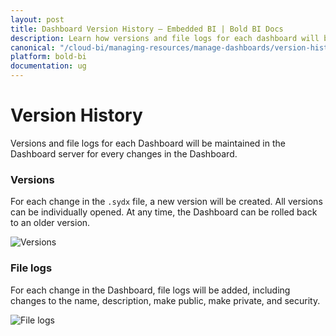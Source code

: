```yaml
---
layout: post
title: Dashboard Version History – Embedded BI | Bold BI Docs
description: Learn how versions and file logs for each dashboard will be maintained in the Bold BI Embedded server for every change in a dashboard.
canonical: "/cloud-bi/managing-resources/manage-dashboards/version-history-of-dashboards/" 
platform: bold-bi
documentation: ug
---
```


# Version History

Versions and file logs for each Dashboard will be maintained in the Dashboard server for every changes in the Dashboard.

### Versions
For each change in the `.sydx` file, a new version will be created. All versions can be individually opened. At any time, the Dashboard can be rolled back to an older version.

![Versions](/bold-bi-docs/static/assets/embedded/managing-resources/manage-dashboards/images/versions.png)

### File logs
For each change in the Dashboard, file logs will be added, including changes to the name, description, make public, make private, and security.

![File logs](/bold-bi-docs/static/assets/embedded/managing-resources/manage-dashboards/images/file-logs.png)